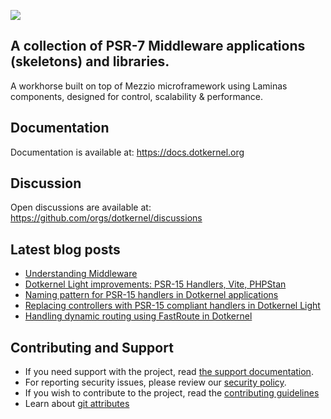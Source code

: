 ![](https://github.com/dotkernel/dotkernel.github.io/blob/main/img/dk_logo_2024.svg)


## A collection of PSR-7 Middleware applications (skeletons) and libraries.
 
A workhorse built on top of Mezzio microframework using Laminas components, designed for control, scalability & performance.

## Documentation

Documentation is available at: https://docs.dotkernel.org

## Discussion

Open discussions are available at: https://github.com/orgs/dotkernel/discussions

## Latest blog posts

<!--- blog_start --->
 - [Understanding Middleware](https://www.dotkernel.com/architecture/understanding-middleware/)
 - [Dotkernel Light improvements: PSR-15 Handlers, Vite, PHPStan](https://www.dotkernel.com/middleware/dotkernel-light-improvements-psr-15-handlers-vite-phpstan/)
 - [Naming pattern for PSR-15 handlers in Dotkernel applications](https://www.dotkernel.com/design-pattern/naming-pattern-for-psr-15-handlers-in-dotkernel-applications/)
 - [Replacing controllers with PSR-15 compliant handlers in Dotkernel Light](https://www.dotkernel.com/middleware/replacing-controllers-with-psr-15-compliant-handlers-in-dotkernel-light/)
 - [Handling dynamic routing using FastRoute in Dotkernel](https://www.dotkernel.com/middleware/handling-dynamic-routing-using-fastroute-in-dotkernel/)
<!--- blog_end --->

## Contributing and Support

- If you need support with the project, read [the support documentation](https://github.com/dotkernel/.github/blob/main/SUPPORT.md).
- For reporting security issues, please review our [security policy](https://github.com/dotkernel/.github/blob/main/SECURITY.md).
- If you wish to contribute to the project, read the [contributing guidelines](https://github.com/dotkernel/.github/blob/main/CONTRIBUTING.md)
- Learn about [git attributes](https://github.com/dotkernel/.github/blob/main/GIT_ATTRIBUTES.md)

